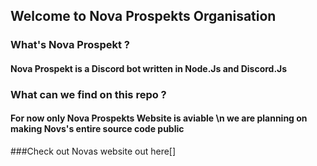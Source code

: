 ## Welcome to Nova Prospekts Organisation
### What's Nova Prospekt ?
#### Nova Prospekt is a Discord bot written in Node.Js and Discord.Js 
### What can we find on this repo ? 
#### For now only Nova Prospekts Website is aviable \n we are planning on making Novs's entire source code public 

###Check out Novas website out here[]
<!--

**Here are some ideas to get you started:**

🙋‍♀️ A short introduction - what is your organization all about?
🌈 Contribution guidelines - how can the community get involved?
👩‍💻 Useful resources - where can the community find your docs? Is there anything else the community should know?
🍿 Fun facts - what does your team eat for breakfast?
🧙 Remember, you can do mighty things with the power of [Markdown](https://docs.github.com/github/writing-on-github/getting-started-with-writing-and-formatting-on-github/basic-writing-and-formatting-syntax)
-->
